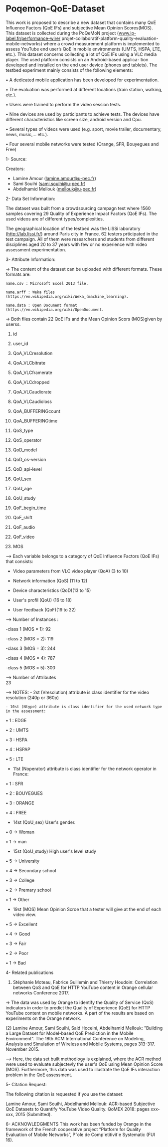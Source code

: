 # Poqemon-QoE-Dataset

This work is proposed to describe a new dataset that contains many QoE Influence Factors (QoE IFs) and subjective Mean Opinion Scores(MOS).
This dataset is collected during the PoQeMoN project (www.ip-label.fr/performance-wire/ projet-collaboratif-platform-quality-evaluation-mobile-networks) 
where a crowd measurement platform is implemented to assess YouTube end user’s QoE in mobile environments (UMTS, HSPA, LTE, etc.). This dataset concerns
collecting a lot of QoE  IFs using  a  VLC  media  player.  The  used  platform  consists  on  an  Android-based  applica-
tion  developed  and  installed  on  the  end  user  device  (phones and  tablets).  The  testbed  experiment  mainly  consists  of  the
following elements:

• A dedicated mobile application has been developed for experimentation.

• The  evaluation  was  performed  at  different  locations  (train  station, walking, etc.).

• Users were trained to perform the video session tests.

• Nine  devices  are  used  by  participants  to  achieve  tests.  The devices  have  different  characteristics  like  screen  size,  android
version and Cpu.

• Several  types  of  videos  were  used  (e.g.  sport,  movie  trailer, documentary, news, music,... etc.).

• Four   several   mobile   networks   were   tested   (Orange,   SFR, Bouyegues and Free)



1- Source:

Creators: 
- Lamine Amour (lamine.amour@u-pec.fr) 
- Sami Souihi (sami.souihi@u-pec.fr) 
- Abdelhamid Mellouk (mellouk@u-pec.fr)

2- Data Set Information:

The dataset was built from a crowdsourcing campagn test where 1560 samples covering 29 Quality of Experience Impact Factors (QoE IFs). 
The used videos are of different types/complexities.

The geographical location of the testbed was the LiSSi laboratory (http://lab.lissi.fr/) around Paris city in France. 62 testers 
prticipated in the test campaign. All of them were researchers and students from different disciplines aged 20 to 37 years with
few or no experience with video assessment experimentation.

3- Attribute Information:

-> The content of the dataset can be uploaded with different formats. These formats are:

    name.csv : Microsoft Excel 2013 file.

    name.arff : Weka files (https://en.wikipedia.org/wiki/Weka_(machine_learning).

    name.data : Open Document format (https://en.wikipedia.org/wiki/OpenDocument.


-> Both files contain 22 QoE IFs and the Mean Opinion Scors (MOS)given by userss.

  1)  id
	
  2)  user_id
 	
  3)  QoA_VLCresolution
 	
  4)  QoA_VLCbitrate
	
  5)  QoA_VLCframerate  
 	
  6)  QoA_VLCdropped
	
  7)  QoA_VLCaudiorate
 	
  8)  QoA_VLCaudioloss
 	
  9)  QoA_BUFFERINGcount
 	
  10) QoA_BUFFERINGtime
	
  11) QoS_type
 	
  12) QoS_operator
	
  13) QoD_model
 	
  14) QoD_os-version
  
  15) QoD_api-level
 	
  16) QoU_sex
	
  17) QoU_age
  
  18) QoU_study
 	
  19) QoF_begin_time
 	
  20) QoF_shift
  
  21) QoF_audio
  
  22) QoF_video
  
  23) MOS
	
--> Each variable belongs to a category of QoE Influence Factors (QoE IFs) that consists:
  - Video parameters from VLC video player (QoA) (3 to 10)
  
- Network information (QoS) (11 to 12)

 - Device characteristics  (QoD)(13 to 15)
 
 - User's profil (QoU) (16 to 18)	
 
- User feedback (QoF)(19 to 22)		  
             
--> Number of Instances : 

-class 1 (MOS = 1): 92  

-class 2 (MOS = 2): 119

-class 3 (MOS = 3): 244

-class 4 (MOS = 4): 787

-class 5 (MOS = 5): 300

--> Number of Attributes 	
   23

  
 
--> NOTES: 
    - 2st (Vresolution) attribute is class identifier for the video resolution (240p or 360p)
      
    - 10st (Ntype) attribute is class identifier for the used network type in the assessment:
    
• 1 : EDGE

• 2 : UMTS 

• 3 : HSPA

• 4 : HSPAP

• 5 : LTE
      
     
   - 11st (Noperator) attribute is class identifier for the network operator in France:
   
• 1 : SFR 

• 2 : BOUYEGUES 

• 3 : ORANGE 

• 4 : FREE
      
   - 14st (QoU_sex) User's gender.
   
• 0 -> Woman

• 1 -> man
  
		   
- 15st (QoU_study) High user's level study

• 5 -> University

• 4 -> Secondary school

• 3 -> College

• 2 -> Premary school

• 1 -> Other
	  
- 19st (MOS) Mean Opinion Scroe that a tester will give at the end of each video view.

• 5 -> Excellent

• 4 -> Good

• 3 -> Fair

• 2 -> Poor

• 1 -> Bad



4- Related publications

  1) Stéphanie Moteau, Fabrice Guillemin and Thierry Houdoin:
    Correlation between QoS and QoE for HTTP YouTube content in Orange cellular networks
    Conference 2017.

   -> The data was used by Orange to identify the Quality of Service (QoS) 
   indicators in order to predict the Quality of Experience (QoE) for HTTP YouTube content 
    on mobile networks. A part of the results are based on experiments on the Orange network. 
	

   (2) 
    Lamine Amour, Sami Souihi, Said Hoceini, Abdelhamid Mellouk:
		"Building a Large Dataset for Model-based QoE Prediction in the Mobile Environment". 
		The 18th ACM International Conference on Modeling, Analysis and Simulation 
		of Wireless and Mobile Systems, pages 313-317. November 2015.

   --> Here, the data set built methodlogy is explained, where the ACR method were used to
   evaluate subjectevly the user's QoE using Mean Opinion Score (MOS). Furthermore, this 
   data was used to illustrate the QoE IFs interaction problem in the QoE assessment.
   
   5- Citation Request:

The following citation is requested if you use the dataset:

Lamine Amour, Sami Souihi, Abdelhamid Mellouk: ACR-based Subjective QoE Datasets to Quantify YouTube Video Quality.
QoMEX 2018: pages xxx-xxx, 2015 (Submitted).

6- ACKNOWLEDGMENTS
This work has been funded by Orange in the framework of the French cooperative project “Platform for Quality Evaluation
of Mobile Networks”, Pˆole de Comp´etitivit´e Systematic (FUI 16).
